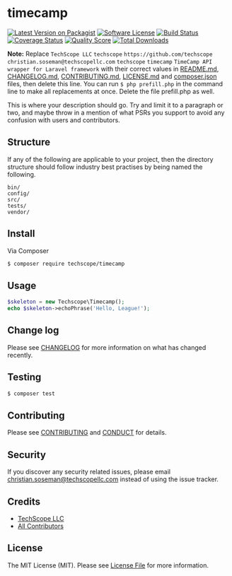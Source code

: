 # timecamp

[![Latest Version on Packagist][ico-version]][link-packagist]
[![Software License][ico-license]](LICENSE.md)
[![Build Status][ico-travis]][link-travis]
[![Coverage Status][ico-scrutinizer]][link-scrutinizer]
[![Quality Score][ico-code-quality]][link-code-quality]
[![Total Downloads][ico-downloads]][link-downloads]

**Note:** Replace ```TechScope LLC``` ```techscope``` ```https://github.com/techscope``` ```christian.soseman@techscopellc.com``` ```techscope``` ```timecamp``` ```TimeCamp API wrapper for Laravel framework``` with their correct values in [README.md](README.md), [CHANGELOG.md](CHANGELOG.md), [CONTRIBUTING.md](CONTRIBUTING.md), [LICENSE.md](LICENSE.md) and [composer.json](composer.json) files, then delete this line. You can run `$ php prefill.php` in the command line to make all replacements at once. Delete the file prefill.php as well.

This is where your description should go. Try and limit it to a paragraph or two, and maybe throw in a mention of what
PSRs you support to avoid any confusion with users and contributors.

## Structure

If any of the following are applicable to your project, then the directory structure should follow industry best practises by being named the following.

```
bin/        
config/
src/
tests/
vendor/
```


## Install

Via Composer

``` bash
$ composer require techscope/timecamp
```

## Usage

``` php
$skeleton = new Techscope\Timecamp();
echo $skeleton->echoPhrase('Hello, League!');
```

## Change log

Please see [CHANGELOG](CHANGELOG.md) for more information on what has changed recently.

## Testing

``` bash
$ composer test
```

## Contributing

Please see [CONTRIBUTING](CONTRIBUTING.md) and [CONDUCT](CONDUCT.md) for details.

## Security

If you discover any security related issues, please email christian.soseman@techscopellc.com instead of using the issue tracker.

## Credits

- [TechScope LLC][link-author]
- [All Contributors][link-contributors]

## License

The MIT License (MIT). Please see [License File](LICENSE.md) for more information.

[ico-version]: https://img.shields.io/packagist/v/techscope/timecamp.svg?style=flat-square
[ico-license]: https://img.shields.io/badge/license-MIT-brightgreen.svg?style=flat-square
[ico-travis]: https://img.shields.io/travis/techscope/timecamp/master.svg?style=flat-square
[ico-scrutinizer]: https://img.shields.io/scrutinizer/coverage/g/techscope/timecamp.svg?style=flat-square
[ico-code-quality]: https://img.shields.io/scrutinizer/g/techscope/timecamp.svg?style=flat-square
[ico-downloads]: https://img.shields.io/packagist/dt/techscope/timecamp.svg?style=flat-square

[link-packagist]: https://packagist.org/packages/techscope/timecamp
[link-travis]: https://travis-ci.org/techscope/timecamp
[link-scrutinizer]: https://scrutinizer-ci.com/g/techscope/timecamp/code-structure
[link-code-quality]: https://scrutinizer-ci.com/g/techscope/timecamp
[link-downloads]: https://packagist.org/packages/techscope/timecamp
[link-author]: https://github.com/techscope
[link-contributors]: ../../contributors
